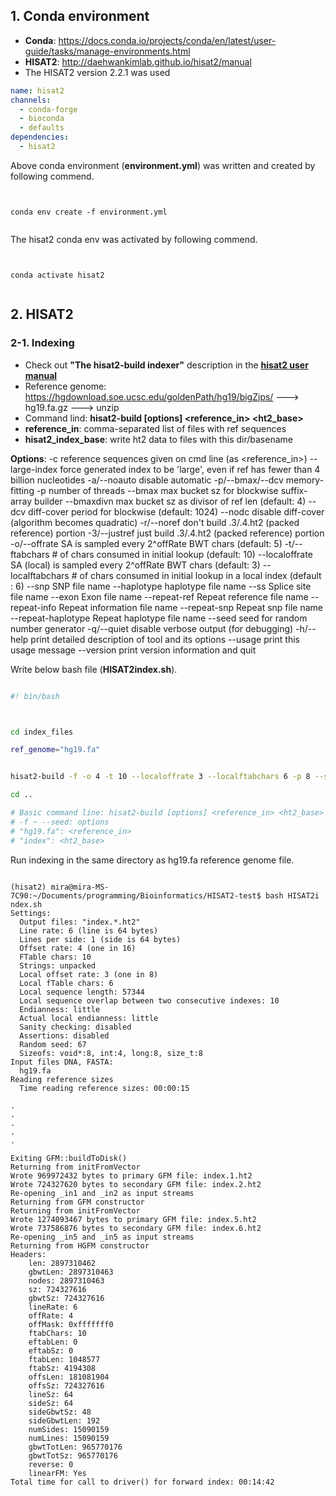 ## 1. Conda environment 

- **Conda**: https://docs.conda.io/projects/conda/en/latest/user-guide/tasks/manage-environments.html
- **HISAT2**: http://daehwankimlab.github.io/hisat2/manual
- The HISAT2 version 2.2.1 was used 


```environment.yml
name: hisat2
channels:
  - conda-forge
  - bioconda 
  - defaults 
dependencies:
  - hisat2

```

Above conda environment (**environment.yml**) was written and created by following commend. 

```termina


conda env create -f environment.yml


```


The hisat2 conda env was activated by following commend. 

```terminal


conda activate hisat2


```



## 2. HISAT2 

### 2-1. Indexing 

- Check out **"The hisat2-build indexer"** description in the [**hisat2 user manual**](http://daehwankimlab.github.io/hisat2/manual)
- Reference genome: https://hgdownload.soe.ucsc.edu/goldenPath/hg19/bigZips/ ---> hg19.fa.gz ---> unzip
- Command lind: **hisat2-build [options] <reference_in> <ht2_base>**
- **reference_in**: comma-separated list of files with ref sequences
- **hisat2_index_base**: write ht2 data to files with this dir/basename


**Options**:
    -c                      reference sequences given on cmd line (as
                            <reference_in>)
    --large-index           force generated index to be 'large', even if ref
                            has fewer than 4 billion nucleotides
    -a/--noauto             disable automatic -p/--bmax/--dcv memory-fitting
    -p <int>                number of threads
    --bmax <int>            max bucket sz for blockwise suffix-array builder
    --bmaxdivn <int>        max bucket sz as divisor of ref len (default: 4)
    --dcv <int>             diff-cover period for blockwise (default: 1024)
    --nodc                  disable diff-cover (algorithm becomes quadratic)
    -r/--noref              don't build .3/.4.ht2 (packed reference) portion
    -3/--justref            just build .3/.4.ht2 (packed reference) portion
    -o/--offrate <int>      SA is sampled every 2^offRate BWT chars (default: 5)
    -t/--ftabchars <int>    # of chars consumed in initial lookup (default: 10)
    --localoffrate <int>    SA (local) is sampled every 2^offRate BWT chars (default: 3)
    --localftabchars <int>  # of chars consumed in initial lookup in a local index (default
: 6)
    --snp <path>            SNP file name
    --haplotype <path>      haplotype file name
    --ss <path>             Splice site file name
    --exon <path>           Exon file name
    --repeat-ref <path>     Repeat reference file name
    --repeat-info <path>    Repeat information file name
    --repeat-snp <path>     Repeat snp file name
    --repeat-haplotype <path>   Repeat haplotype file name
    --seed <int>            seed for random number generator
    -q/--quiet              disable verbose output (for debugging)
    -h/--help               print detailed description of tool and its options
    --usage                 print this usage message
    --version               print version information and quit


Write below bash file (**HISAT2index.sh**).  
```bash

#! bin/bash



cd index_files

ref_genome="hg19.fa" 


hisat2-build -f -o 4 -t 10 --localoffrate 3 --localftabchars 6 -p 8 --seed 67 $ref_genome "index" 

cd ..

# Basic command line: hisat2-build [options] <reference_in> <ht2_base>
# -f ~ --seed: options
# "hg19.fa": <reference_in> 
# "index": <ht2_base> 

```


Run indexing in the same directory as hg19.fa reference genome file.


```terminal

(hisat2) mira@mira-MS-7C90:~/Documents/programming/Bioinformatics/HISAT2-test$ bash HISAT2i
ndex.sh
Settings:
  Output files: "index.*.ht2"
  Line rate: 6 (line is 64 bytes)
  Lines per side: 1 (side is 64 bytes)
  Offset rate: 4 (one in 16)
  FTable chars: 10
  Strings: unpacked
  Local offset rate: 3 (one in 8)
  Local fTable chars: 6
  Local sequence length: 57344
  Local sequence overlap between two consecutive indexes: 10
  Endianness: little
  Actual local endianness: little
  Sanity checking: disabled
  Assertions: disabled
  Random seed: 67
  Sizeofs: void*:8, int:4, long:8, size_t:8
Input files DNA, FASTA:
  hg19.fa
Reading reference sizes
  Time reading reference sizes: 00:00:15

.
.
.
.
.

Exiting GFM::buildToDisk()
Returning from initFromVector
Wrote 969972432 bytes to primary GFM file: index.1.ht2
Wrote 724327620 bytes to secondary GFM file: index.2.ht2
Re-opening _in1 and _in2 as input streams
Returning from GFM constructor
Returning from initFromVector
Wrote 1274093467 bytes to primary GFM file: index.5.ht2
Wrote 737586876 bytes to secondary GFM file: index.6.ht2
Re-opening _in5 and _in5 as input streams
Returning from HGFM constructor
Headers:
    len: 2897310462
    gbwtLen: 2897310463
    nodes: 2897310463
    sz: 724327616
    gbwtSz: 724327616
    lineRate: 6
    offRate: 4
    offMask: 0xfffffff0
    ftabChars: 10
    eftabLen: 0
    eftabSz: 0
    ftabLen: 1048577
    ftabSz: 4194308
    offsLen: 181081904
    offsSz: 724327616
    lineSz: 64
    sideSz: 64
    sideGbwtSz: 48
    sideGbwtLen: 192
    numSides: 15090159
    numLines: 15090159
    gbwtTotLen: 965770176
    gbwtTotSz: 965770176
    reverse: 0
    linearFM: Yes
Total time for call to driver() for forward index: 00:14:42


```

